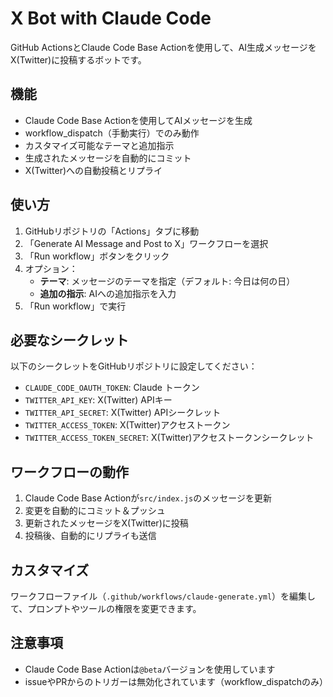 # X Bot with Claude Code

GitHub ActionsとClaude Code Base Actionを使用して、AI生成メッセージをX(Twitter)に投稿するボットです。

## 機能

- Claude Code Base Actionを使用してAIメッセージを生成
- workflow_dispatch（手動実行）でのみ動作
- カスタマイズ可能なテーマと追加指示
- 生成されたメッセージを自動的にコミット
- X(Twitter)への自動投稿とリプライ

## 使い方

1. GitHubリポジトリの「Actions」タブに移動
2. 「Generate AI Message and Post to X」ワークフローを選択
3. 「Run workflow」ボタンをクリック
4. オプション：
   - **テーマ**: メッセージのテーマを指定（デフォルト: 今日は何の日）
   - **追加の指示**: AIへの追加指示を入力
5. 「Run workflow」で実行

## 必要なシークレット

以下のシークレットをGitHubリポジトリに設定してください：

- `CLAUDE_CODE_OAUTH_TOKEN`: Claude トークン
- `TWITTER_API_KEY`: X(Twitter) APIキー
- `TWITTER_API_SECRET`: X(Twitter) APIシークレット
- `TWITTER_ACCESS_TOKEN`: X(Twitter)アクセストークン
- `TWITTER_ACCESS_TOKEN_SECRET`: X(Twitter)アクセストークンシークレット

## ワークフローの動作

1. Claude Code Base Actionが`src/index.js`のメッセージを更新
2. 変更を自動的にコミット＆プッシュ
3. 更新されたメッセージをX(Twitter)に投稿
4. 投稿後、自動的にリプライも送信

## カスタマイズ

ワークフローファイル（`.github/workflows/claude-generate.yml`）を編集して、プロンプトやツールの権限を変更できます。

## 注意事項

- Claude Code Base Actionは`@beta`バージョンを使用しています
- issueやPRからのトリガーは無効化されています（workflow_dispatchのみ）
